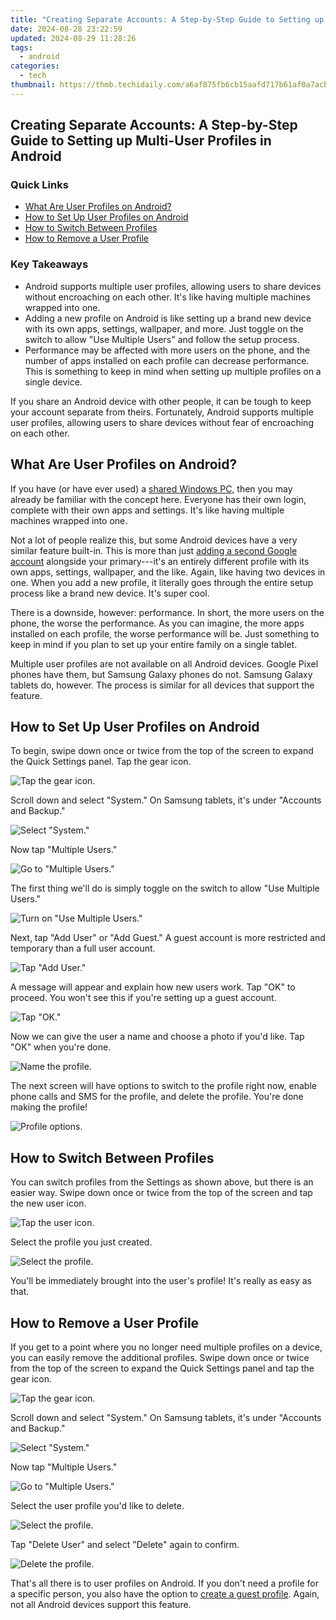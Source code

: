 ```yaml
---
title: "Creating Separate Accounts: A Step-by-Step Guide to Setting up Multi-User Profiles in Android"
date: 2024-08-28 23:22:59
updated: 2024-08-29 11:28:26
tags:
  - android
categories:
  - tech
thumbnail: https://thmb.techidaily.com/a6af875fb6cb15aafd717b61af0a7acb112fadf86579f433a8538feaaaa997ff.jpg
---
```


## Creating Separate Accounts: A Step-by-Step Guide to Setting up Multi-User Profiles in Android

### Quick Links

* [What Are User Profiles on Android?](https://tech-savvy.techidaily.com/experience-ai-artistry-for-free-with-dall-e-3-and-microsoft-bing/)
* [How to Set Up User Profiles on Android](https://sim-unlock.techidaily.com/in-2024-how-to-unlock-sim-cards-of-lava-blaze-2-pro-without-puk-codes-by-drfone-android/)
* [How to Switch Between Profiles](https://extra-skills.techidaily.com/listensmart-beyond-dacast-choices-for-2024/)
* [How to Remove a User Profile](https://technical-tips.techidaily.com/the-rcra-provides-federal-guidelines-for-the-management-of-hazardous-waste-from-its-creation-to-disposal/)

### Key Takeaways

* Android supports multiple user profiles, allowing users to share devices without encroaching on each other. It's like having multiple machines wrapped into one.
* Adding a new profile on Android is like setting up a brand new device with its own apps, settings, wallpaper, and more. Just toggle on the switch to allow "Use Multiple Users" and follow the setup process.
* Performance may be affected with more users on the phone, and the number of apps installed on each profile can decrease performance. This is something to keep in mind when setting up multiple profiles on a single device.

 If you share an Android device with other people, it can be tough to keep your account separate from theirs. Fortunately, Android supports multiple user profiles, allowing users to share devices without fear of encroaching on each other.

##  What Are User Profiles on Android?

 If you have (or have ever used) a [shared Windows PC](https://remote-screen-capture.techidaily.com/updated-screen-recording-mastery-with-lenovo-gear-for-2024/), then you may already be familiar with the concept here. Everyone has their own login, complete with their own apps and settings. It's like having multiple machines wrapped into one.

 Not a lot of people realize this, but some Android devices have a very similar feature built-in. This is more than just [adding a second Google account](https://screen-mirroring-recording.techidaily.com/updated-in-2024-ultimate-roundup-no-fee-videocalling-plus-live-desktop-share/) alongside your primary---it's an entirely different profile with its own apps, settings, wallpaper, and the like. Again, like having two devices in one. When you add a new profile, it literally goes through the entire setup process like a brand new device. It's super cool.

 There is a downside, however: performance. In short, the more users on the phone, the worse the performance. As you can imagine, the more apps installed on each profile, the worse performance will be. Just something to keep in mind if you plan to set up your entire family on a single tablet.

 Multiple user profiles are not available on all Android devices. Google Pixel phones have them, but Samsung Galaxy phones do not. Samsung Galaxy tablets do, however. The process is similar for all devices that support the feature.

##  How to Set Up User Profiles on Android

 To begin, swipe down once or twice from the top of the screen to expand the Quick Settings panel. Tap the gear icon.

![Tap the gear icon.](https://static1.howtogeekimages.com/wordpress/wp-content/uploads/2023/09/screenshot_20230922-103036.png) 

 Scroll down and select "System." On Samsung tablets, it's under "Accounts and Backup."

![Select "System."](https://static1.howtogeekimages.com/wordpress/wp-content/uploads/2023/09/screenshot_20230922-103047.png) 

 Now tap "Multiple Users."

![Go to "Multiple Users."](https://static1.howtogeekimages.com/wordpress/wp-content/uploads/2023/09/screenshot_20230922-103052.png) 

 The first thing we'll do is simply toggle on the switch to allow "Use Multiple Users."

![Turn on "Use Multiple Users."](https://static1.howtogeekimages.com/wordpress/wp-content/uploads/2023/09/screenshot_20230922-103100.png) 

 Next, tap "Add User" or "Add Guest." A guest account is more restricted and temporary than a full user account.

![Tap "Add User."](https://static1.howtogeekimages.com/wordpress/wp-content/uploads/2023/09/2023-09-22_10-37-31.png) 

 A message will appear and explain how new users work. Tap "OK" to proceed. You won't see this if you're setting up a guest account.

![Tap "OK."](https://static1.howtogeekimages.com/wordpress/wp-content/uploads/2023/09/screenshot_20230922-103204.png) 

 Now we can give the user a name and choose a photo if you'd like. Tap "OK" when you're done.

![Name the profile.](https://static1.howtogeekimages.com/wordpress/wp-content/uploads/2023/09/screenshot_20230922-103212.png) 

 The next screen will have options to switch to the profile right now, enable phone calls and SMS for the profile, and delete the profile. You're done making the profile!

![Profile options.](https://static1.howtogeekimages.com/wordpress/wp-content/uploads/2023/09/screenshot_20230922-103231.png) 

##  How to Switch Between Profiles

 You can switch profiles from the Settings as shown above, but there is an easier way. Swipe down once or twice from the top of the screen and tap the new user icon.

![Tap the user icon.](https://static1.howtogeekimages.com/wordpress/wp-content/uploads/2023/09/screenshot_20230922-103247.png) 

 Select the profile you just created.

![Select the profile.](https://static1.howtogeekimages.com/wordpress/wp-content/uploads/2023/09/screenshot_20230922-103253.png) 

 You'll be immediately brought into the user's profile! It's really as easy as that.

##  How to Remove a User Profile

 If you get to a point where you no longer need multiple profiles on a device, you can easily remove the additional profiles. Swipe down once or twice from the top of the screen to expand the Quick Settings panel and tap the gear icon.

![Tap the gear icon.](https://static1.howtogeekimages.com/wordpress/wp-content/uploads/2023/09/screenshot_20230922-103036.png) 

 Scroll down and select "System." On Samsung tablets, it's under "Accounts and Backup."

![Select "System."](https://static1.howtogeekimages.com/wordpress/wp-content/uploads/2023/09/screenshot_20230922-103047.png) 

 Now tap "Multiple Users."

![Go to "Multiple Users."](https://static1.howtogeekimages.com/wordpress/wp-content/uploads/2023/09/screenshot_20230922-103052.png) 

 Select the user profile you'd like to delete.

![Select the profile.](https://static1.howtogeekimages.com/wordpress/wp-content/uploads/2023/09/screenshot_20230922-104134-1.png) 

 Tap "Delete User" and select "Delete" again to confirm.

![Delete the profile.](https://static1.howtogeekimages.com/wordpress/wp-content/uploads/2023/09/screenshot_20230922-103320.png) 

 That's all there is to user profiles on Android. If you don't need a profile for a specific person, you also have the option to [create a guest profile](https://data-wizards.techidaily.com/strategies-for-fixing-exclusive-video-encoding/). Again, not all Android devices support this feature.

<ins class="adsbygoogle"
     style="display:block"
     data-ad-format="autorelaxed"
     data-ad-client="ca-pub-7571918770474297"
     data-ad-slot="1223367746"></ins>



<ins class="adsbygoogle"
     style="display:block"
     data-ad-client="ca-pub-7571918770474297"
     data-ad-slot="8358498916"
     data-ad-format="auto"
     data-full-width-responsive="true"></ins>
